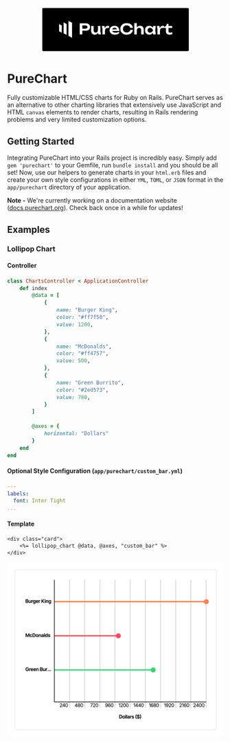 <p align="center">
  <img width="350px" src="README/PureChartLogo.png">
</p>

# PureChart
Fully customizable HTML/CSS charts for Ruby on Rails. PureChart serves as an alternative to other charting libraries that extensively use JavaScript and HTML `canvas` elements to render charts, resulting in Rails rendering problems and very limited customization options.

## Getting Started
Integrating PureChart into your Rails project is incredibly easy. Simply add `gem 'purechart'` to your Gemfile, run `bundle install` and you should be all set! Now, use our helpers to generate charts in your `html.erb` files and create your own style configurations in either `YML`, `TOML`, or `JSON` format in the `app/purechart` directory of your application.

**Note -** We're currently working on a documentation website ([docs.purechart.org](https://docs.purechart.org)). Check back once in a while for updates!

## Examples
### Lollipop Chart
#### Controller
```ruby
class ChartsController < ApplicationController
    def index
        @data = [
            {
                name: "Burger King",
                color: "#ff7f50",
                value: 1200,
            },
            {
                name: "McDonalds",
                color: "#ff4757",
                value: 500,
            },
            {
                name: "Green Burrito",
                color: "#2ed573",
                value: 780,
            }
        ]

        @axes = {
            horizontal: "Dollars"
        }
    end
end
```

#### Optional Style Configuration (`app/purechart/custom_bar.yml`)
```yml
---
labels:
  font: Inter Tight
...
```

#### Template
```erb
<div class="card">
    <%= lollipop_chart @data, @axes, "custom_bar" %>
</div>
```

<p align="center">
  <img width="500px" src="README/Lollipop.png">
</p>
